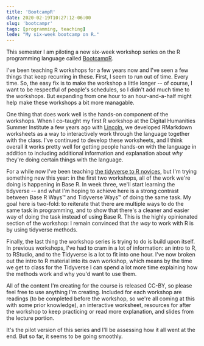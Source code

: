 ```yaml
---
title: 'BootcampR'
date: 2020-02-19T10:27:12-06:00
slug: 'bootcampr'
tags: [programming, teaching]
lede: "My six-week bootcamp on R."
---
```


This semester I am piloting a new six-week workshop series on the R programming language called [BootcampR](https://jasonheppler.org/courses/bootcampr.2020/). 

I've been teaching R workshops for a few years now and I've seen a few things that keep recurring in these. First, I seem to run out of time. Every time. So, the easy fix is to make the workshop a little longer -- of course, I want to be respectful of people's schedules, so I didn't add much time to the workshops. But expanding from one hour to an hour-and-a-half might help make these workshops a bit more managable. 

One thing that does work well is the hands-on component of the workshops. When I co-taught my first R workshop at the Digital Humanities Summer Institute a few years ago with [Lincoln](http://lincolnmullen.com), we developed RMarkdown worksheets as a way to interactively work through the language together with the class. I've continued to develop these worksheets, and I think overall it works pretty well for getting people hands-on with the language in addition to including additional information and explanation about *why* they're doing certain things with the language. 

For a while now I've been teaching [the tidyverse to R novices](https://jasonheppler.org/2018/02/27/teaching-the-tidyverse-to-r-novices/), but I'm trying something new this year: in the first two workshops, all of the work we're doing is happening in Base R. In week three, we'll start learning the tidyverse -- and what I'm hoping to achieve here is a strong contrast between Base R Ways™ and Tidyverse Ways™ of doing the same task. My goal here is two-fold: to reiterate that there are multiple ways to do the same task in programming, and to show that there's a cleaner and easier way of doing the task instead of using Base R. This is the highly opinionated section of the workshop: I remain convinced that *the way* to work with R is by using tidyverse methods. 

Finally, the last thing the workshop series is trying to do is build upon itself. In previous workshops, I've had to cram in a lot of information: an intro to R, to RStudio, and to the Tidyverse is a lot to fit into one hour. I've now broken out the intro to R material into its own workshop, which means by the time we get to class for the Tidyverse I can spend a lot more time explaining how the methods work and why you'd want to use them. 

All of the content I'm creating for the course is released CC-BY, so please feel free to use anything I'm creating. Included for each workshop are readings (to be completed before the workshop, so we're all coming at this with some prior knowledge), an interactive worksheet, resources for after the workshop to keep practicing or read more explanation, and slides from the lecture portion.

It's the pilot version of this series and I'll be assessing how it all went at the end. But so far, it seems to be going smoothly. 
